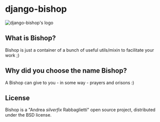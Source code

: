 # django-bishop
![django-bishop's logo](https://github.com/silverfix/django-bishop/raw/master/_assets/bishop-logo.png)

What is Bishop?
--------------
Bishop is just a container of a bunch of useful utils/mixin to facilitate your work ;)

Why did you choose the name Bishop?
----------------------------------
A Bishop can give to you - in some way - prayers and orisons :)

License
--------------
Bishop is a "Andrea *silverfix* Rabbaglietti" open source project, distributed under the BSD license.
